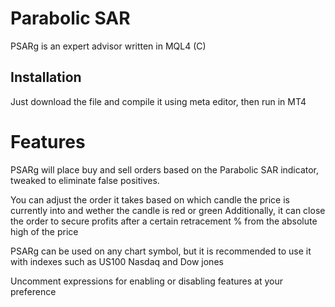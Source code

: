 # Parabolic SAR

PSARg is an expert advisor written in MQL4 (C)

## Installation

Just download the file and compile it using meta editor, then run in MT4

# Features

PSARg will place buy and sell orders based on the Parabolic SAR indicator, tweaked to eliminate false positives.

You can adjust the order it takes based on which candle the price is currently into and wether the candle is red or green
Additionally, it can close the order to secure profits after a certain retracement % from the absolute high of the price

PSARg can be used on any chart symbol, but it is recommended to use it with indexes such as US100 Nasdaq and Dow jones

Uncomment expressions for enabling or disabling features at your preference
